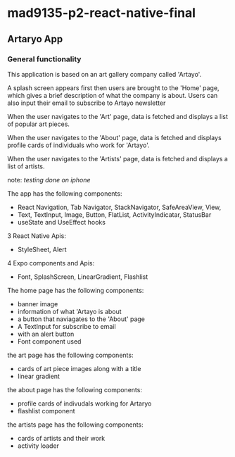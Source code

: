 # mad9135-p2-react-native-final
## Artaryo App


### General functionality

This application is based on an art gallery company called 'Artayo'. 

A splash screen appears first then users are brought to the 'Home' page,
which gives a brief description of what the company is about. 
Users can also input their email to subscribe to Artayo newsletter

When the user navigates to the 'Art' page, data is fetched and displays a list of popular art pieces. 

When the user navigates to the 'About' page, data is fetched and displays profile cards of individuals who work for 'Artayo'. 

When the user navigates to the 'Artists' page, data is fetched and displays a list of artists. 

note: *testing done on iphone*


The app has the following components:
- React Navigation, Tab Navigator, StackNavigator, SafeAreaView, View, 
- Text, TextInput, Image, Button, FlatList, ActivityIndicatar, StatusBar
- useState and UseEffect hooks

3 React Native Apis:
-  StyleSheet, Alert 

4 Expo components and Apis:
-  Font, SplashScreen, LinearGradient, Flashlist 

The home page has the following components:
- banner image 
- information of what 'Artayo is about
- a button that naviagates to the 'About' page 
- A TextInput for subscribe to email
- with an alert button
- Font component used 


the art page has the following components:
- cards of art piece images along with a title 
- linear gradient


the about page has the following components:
- profile cards of indivudals working for Artaryo
- flashlist component 

the artists page has the following components:
- cards of artists and their work 
- activity loader 



